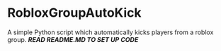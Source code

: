 # RobloxGroupAutoKick
A simple Python script which automatically kicks players from a roblox group.
***READ README.MD TO SET UP CODE***
